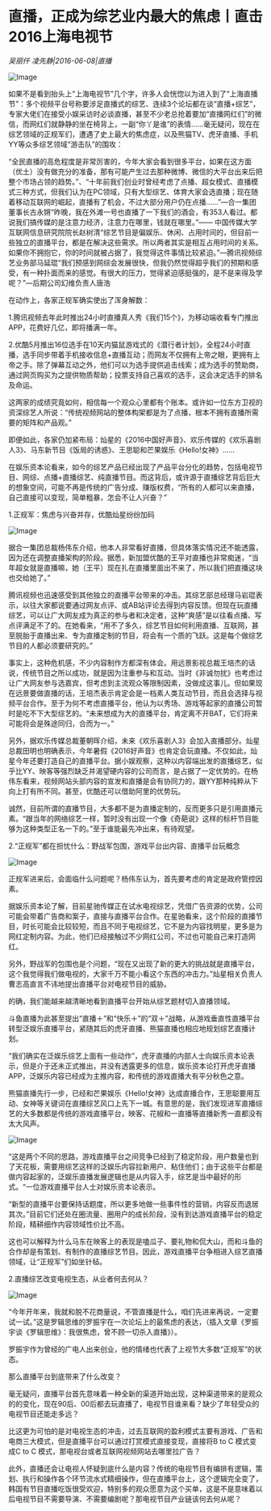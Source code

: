 # 直播，正成为综艺业内最大的焦虑丨直击2016上海电视节

*吴丽仟 凌先静|2016-06-08|直播*

![Image](http://p1.pstatp.com/large/31ea0003bed82f550f34)

如果不是看到抬头上“上海电视节”几个字，许多人会恍惚以为进入到了“上海直播节”：多个视频平台号称要涉足直播式的综艺、连续3个论坛都在谈“直播+综艺”，专家大佬们在接受小娱采访时必谈直播，甚至不少老总抢着要加“直播网红们”的微信，而网红们就静静的坐在椅背上，一副“你丫是谁”的表情……毫无疑问，现在在综艺领域的正规军们，遭遇了史上最大的焦虑症，以及熊猫TV、虎牙直播、手机YY等众多综艺领域“游击队”的围攻：

“全民直播的高危程度是非常厉害的，今年大家会看到很多平台，如果在这方面（优土）没有做充分的准备，那有可能产生过去那种微博、微信的大平台出来后把整个市场占领的趋势。”、“十年前我们创业时曾经考虑了点播、超女模式、直播模式三种方式，但我们认为在PC领域，只有大型综艺、体育大家会选直播；现在随着移动互联网的崛起，直播有了机会，不过大部分用户仍在点播……”—合一集团董事长古永锵“昨晚，我在外滩一号也直播了一下我们的酒会，有353人看过。都说我们搞传媒的是注意力经济，注意力在哪里，钱就在哪里。”—— 中国传媒大学互联网信息研究院院长赵树清“综艺节目是偏娱乐、休闲、占用时间的，但目前一些独立的直播平台，都是在解决这些需求。所以两者其实是相互占用时间的关系。如果你不拥抱它，你的时间就被占据了，我觉得这件事情比较紧迫。”—腾讯视频综艺业务部马延琨“我们预感到网综会发展很快，但我仍然觉得超乎我们的预期和感受，有一种扑面而来的感觉。有很大的压力，觉得紧迫感挺强的，是不是来得及学呢？”—后期公司幻维负责人唐浩

在动作上，各家正规军确实使出了浑身解数：

1.腾讯视频去年此时推出24小时直播真人秀《我们15个》，为移动端收看专门推出APP，花费好几亿，即将播满一年。

2.优酷5月推出16位选手在10天内猫鼠游戏式的《潜行者计划》，全程24小时直播，选手同步带着手机接收信息+直播互动；而网友不仅拥有上帝之眼，更拥有上帝之手。除了弹幕互动之外，他们可以为选手提供追击线索；成为选手的赞助商，通过网页购买为之提供物质帮助；投票支持自己喜欢的选手，这会决定选手的排名及命运。

这两家的成绩究竟如何，相信每一个观众心里都有个账本。或许如一位东方卫视的资深综艺人所说：“传统视频网站的整体构架都是为了点播，根本不拥有直播所需要的矩阵和产品观。”

即便如此，各家仍加紧布局：灿星的《2016中国好声音》、欢乐传媒的《欢乐喜剧人3》、马东新节目《饭局的诱惑》、王思聪和芒果娱乐《Hello!女神》……

在娱乐资本论看来，如今的综艺产品已经出现了产品平台分化的趋势，包括电视节目、网综、点播+直播综艺、纯直播节目。而这背后，或许源于直播综艺背后巨大的想象空间，可能不再是传统的广告分成、赚版权费，“所有的人都可以来直播，自己直接可以变现，简单粗暴，怎会不让人兴奋？”

1.正规军：焦虑与兴奋并存，优酷灿星纷纷加码

![Image](http://p2.pstatp.com/large/32050003681ce3910a14)

据合一集团总裁杨伟东介绍，他本人非常看好直播，但具体落实情况还不能透露，因为还在调整直播架构的阶段。据悉，新加盟优酷的王平对直播也非常痴迷，“当年超女就是直播嘛，她（王平）现在扎在直播里面出不来了，所以我们把直播这块也交给她了。”

腾讯视频也迅速感受到其他独立的直播平台带来的冲击。其综艺部总经理马岩琨表示，以往大家都说要通过网友点评、或AB站评论去得到内容反馈。但现在玩直播综艺，可以让广大网友成为真正的参与者和决定者，这种“爽感”是以往看点播、写点评满足不了的。在她看来，“用不了多久，综艺节目如何利用直播、互联网，甚至脱胎于直播出来、专为直播定制的节目，将会有一个质的飞跃。这是每个做综艺节目的人都必须要研究的。”

事实上，这种危机感，不少内容制作方都深有体会。用远景影视总裁王培杰的话说，传统节目之所以成功，就是因为注重参与和互动。当时《非诚勿扰》也考虑过让广大网友参与选嘉宾，但考虑到主流观众等限制因素，没做成这事儿。但如果现在远景要做直播的话，王培杰表示肯定会是一档素人类互动节目，而且会选择与视频平台合作。至于为何不考虑直播平台，他认为以秀场、游戏等起家的直播公司暂时是吃不下大型综艺的。“未来想成为大的直播平台，肯定离不开BAT，它们将来可能将会是殊途同归，合而为一。”

另外，据欢乐传媒总裁董朝晖介绍，未来《欢乐喜剧人3》会加入直播部分。灿星总裁田明也明确表示，今年暑假《2016好声音》也肯定会玩直播。不仅如此，灿星今年还要打造自己的直播平台。据小娱观察，这种以内容端出发的直播综艺，似乎比YY、映客等强烈缺乏并渴望硬内容的公司而言，是占据了一定优势的。在杨伟东看来，视频网站头部内容的宣发和直播是会有协同力的，跟YY那种纯粹从下向上打有所不同。甚至，优酷还可以借助阿里的优势玩。

诚然，目前所谓的直播节目，大多都不是为直播定制的，反而更多只是引用直播元素。“跟当年的网络综艺一样，暂时没有出现一个像《奇葩说》这样的标杆节目能够为这种类型正名一下的。”至于谁能最先冲出来，有待观望。

2.“正规军”都在担忧什么：野战军包围，游戏平台出内容、直播平台玩概念

![Image](http://p2.pstatp.com/large/32050003681be03aee2c)

正规军进来后，会面临什么问题呢？杨伟东认为，首先要考虑的肯定是政府管控因素。

据娱乐资本论了解，目前星驰传媒正在试水电视综艺，凭借广告资源的优势，公司可能会带着广告商和案子，直接与直播平台合作。在星驰看来，这个阶段的直播节目，时长可能会比较较短，而且不同于电视综艺，它不是为内容找明星，更多是为网红定制内容。为此，他们已经接触过不少网红公司，不过也可能自己来打造网红。

另外，野战军的包围也是个问题，“现在又出现了新的更大的挑战就是直播平台，这个我觉得我们做电视的，大家千万不能小看这个东西的冲击力。”灿星相关负责人曹志高直言不讳地提出直播平台对电视节目的威胁。

的确，我们能越来越清晰地看到直播平台开始从综艺题材切入直播领域。

斗鱼直播为此甚至提出“直播＋”和“快乐＋”的“双＋”战略，从游戏垂直性直播平台转型泛娱乐直播平台，紧随其后的虎牙直播、熊猫直播也相应地规划综艺直播计划。

“我们确实在泛娱乐综艺上面有一些动作”，虎牙直播的内部人士向娱乐资本论表示，但是介于还未正式推出，并没有透露更多的信息，娱乐资本论打开虎牙直播APP，泛娱乐内容已经成为主推内容，和传统的游戏直播大有平分秋色之意。

熊猫直播先行一步，已经和芒果娱乐《Hello!女神》达成直播合作，王思聪要用互动、女神等关键词在直播综艺风口上先下一城。有意思的是，我们发现进军直播综艺的大多数都是传统的游戏直播平台，映客、花椒和一直播等直播新秀一直都没有太大风声。

![Image](http://p1.pstatp.com/large/31ff00023bffed04e48a)

“这是两个不同的思路，游戏直播平台之间竞争已经到了稳定阶段，用户数量也到了天花板，需要用综艺这样的泛娱乐内容拉新用户、粘住他们；由于这些平台都是做内容起家的，泛娱乐直播发展逻辑也是从内容入手，综艺是当中最好的形式。“一位游戏直播平台人士对娱乐资本论表示。

“新型的直播平台要保持话题度，所以更多地做一些事件性的营销，内容反而退居其次。”目前它们还处在圈流量、圈用户的成长阶段，没有到达游戏直播平台的稳定阶段，精耕细作内容领域性价比不高。

这也可以解释为什么马东在映客上的表现是嗑瓜子、要礼物和侃大山，而和斗鱼的合作却是有策划、有制作的直播综艺节目。因此，游戏直播平台争相进入综艺直播领域，让“正规军”们如坐针毡。

2.直播综艺改变电视生态，从业者何去何从？

![Image](http://p3.pstatp.com/large/31ef0004487b73dff808)

“今年开年来，我就和脱不花商量说，不管直播是什么，咱们先进来再说，一定要试一试。”这是罗辑思维的罗振宇在一次论坛上的最焦虑的表达，（插入文章《罗振宇谈《罗辑思维》：我很焦虑，曾不顾一切杀入直播》）。

罗振宇作为曾经的广电人出来创业，他的情绪也代表了上视节大多数“正规军”的状态。

那么直播平台到底带来了什么改变？

毫无疑问，直播平台首先意味着一种全新的渠道开始出现，这种渠道带来的是观众的的变化，现在90后、00后都去玩直播了，电视节目谁来看？缺少了年轻受众的电视节目还能走多远？

比这更为可怕的是对电视生态的冲击，过去互联网的盈利模式主要有游戏、广告和电商三大模式，但是直播平台可以通过打赏模式直接变现，直接将B to C 模式变成C to C 模式，那电视台或者互联网视频网站去哪里拉广告？

此外，直播还会让电视人怀疑到底什么是内容？传统的电视节目有编排有逻辑，策划、执行和操作各个环节流水式精细操作，但在直播平台上，这个逻辑完全变了，韩国有节目直播吃饭很受欢迎，特别多的观众愿意为这个买单，这是不是意味着以后电视节目不需要导演、不需要编剧呢？那电视节目产业链该何去何从呢？

